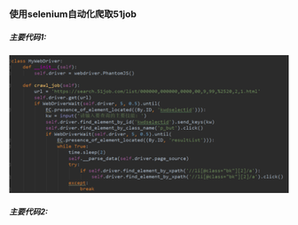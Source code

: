 ### 使用selenium自动化爬取51job
##### 主要代码1:
![img1](https://github.com/ziliang-wang/selenium/blob/master/images/%E5%BE%AE%E4%BF%A1%E6%88%AA%E5%9B%BE_20200413003414.png)
##### 主要代码2:
